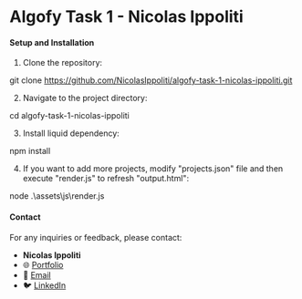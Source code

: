# Algofy Task 1 - Nicolas Ippoliti

#### Setup and Installation

1. Clone the repository:

git clone https://github.com/NicolasIppoliti/algofy-task-1-nicolas-ippoliti.git

2. Navigate to the project directory:

cd algofy-task-1-nicolas-ippoliti

3. Install liquid dependency:

npm install

4. If you want to add more projects, modify "projects.json" file and then execute "render.js" to refresh "output.html":

node .\assets\js\render.js

#### Contact

For any inquiries or feedback, please contact:

- **Nicolas Ippoliti** 
- 🌐 [Portfolio](https://nicolasippoliti.vercel.app/)
- 📧 [Email](mailto:contacto.nicolasippoliti@gmail.com)
- 🐦 [LinkedIn](https://www.linkedin.com/in/nicolasippoliti/)
